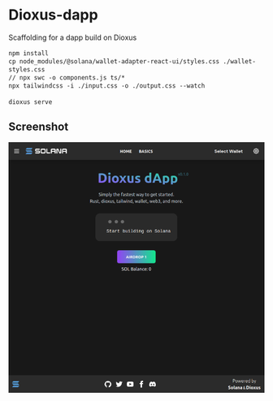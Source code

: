 # Dioxus-dapp

Scaffolding for a dapp build on Dioxus

```
npm install
cp node_modules/@solana/wallet-adapter-react-ui/styles.css ./wallet-styles.css
// npx swc -o components.js ts/*
npx tailwindcss -i ./input.css -o ./output.css --watch

dioxus serve
```

## Screenshot

![image info](./screenshot.png)

